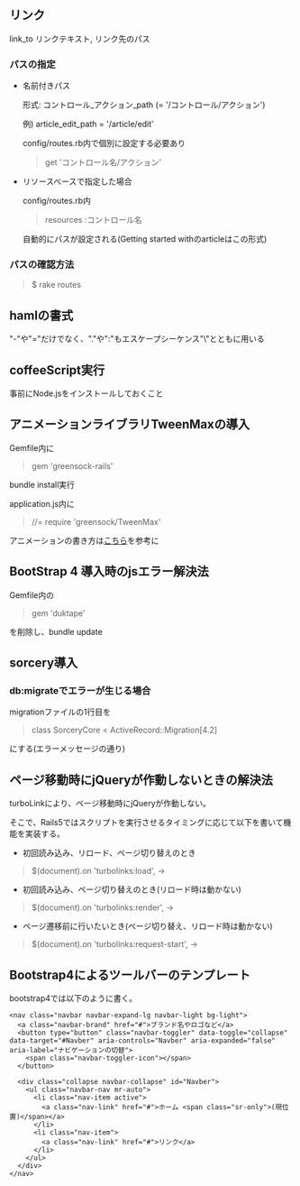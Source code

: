 ## リンク
link_to リンクテキスト, リンク先のパス
### パスの指定
* 名前付きパス

  形式: コントロール_アクション_path (= '/コントロール/アクション')

  例) article_edit_path = '/article/edit'

  config/routes.rb内で個別に設定する必要あり

  > get 'コントロール名/アクション'

* リソースベースで指定した場合

  config/routes.rb内

  > resources :コントロール名

  自動的にパスが設定される(Getting started withのarticleはこの形式)

### パスの確認方法

  > $ rake routes

## hamlの書式
  "-"や"="だけでなく、"."や":"もエスケープシーケンス"\\"とともに用いる

## coffeeScript実行

事前にNode.jsをインストールしておくこと

## アニメーションライブラリTweenMaxの導入

Gemfile内に

> gem 'greensock-rails'

bundle install実行

application.js内に

> //= require 'greensock/TweenMax'

アニメーションの書き方は[こちら](http://www.mdesign-works.com/blog/web/tween-max/)を参考に

## BootStrap 4 導入時のjsエラー解決法

Gemfile内の

> gem 'duktape'

を削除し、bundle update

## sorcery導入
### db:migrateでエラーが生じる場合
migrationファイルの1行目を

> class SorceryCore < ActiveRecord::Migration[4.2]

にする(エラーメッセージの通り)

## ページ移動時にjQueryが作動しないときの解決法

turboLinkにより、ページ移動時にjQueryが作動しない。

そこで、Rails5ではスクリプトを実行させるタイミングに応じて以下を書いて機能を実装する。

- 初回読み込み、リロード、ページ切り替えのとき
> $(document).on 'turbolinks:load', -> 

- 初回読み込み、ページ切り替えのとき(リロード時は動かない)
> $(document).on 'turbolinks:render', -> 

- ページ遷移前に行いたいとき(ページ切り替え、リロード時は動かない)
> $(document).on 'turbolinks:request-start', ->

## Bootstrap4によるツールバーのテンプレート

bootstrap4では以下のように書く。

```
<nav class="navbar navbar-expand-lg navbar-light bg-light">
  <a class="navbar-brand" href="#">ブランド名やロゴなど</a>
  <button type="button" class="navbar-toggler" data-toggle="collapse" data-target="#Navber" aria-controls="Navber" aria-expanded="false" aria-label="ナビゲーションの切替">
    <span class="navbar-toggler-icon"></span>
  </button>

  <div class="collapse navbar-collapse" id="Navber">
    <ul class="navbar-nav mr-auto">
      <li class="nav-item active">
        <a class="nav-link" href="#">ホーム <span class="sr-only">(現位置)</span></a>
      </li>
      <li class="nav-item">
        <a class="nav-link" href="#">リンク</a>
      </li>
    </ul>
  </div>
</nav>
```
